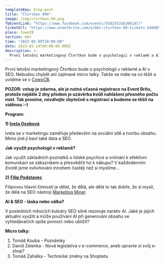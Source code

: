 ```yaml
---
templateKey: blog-post
title: "Čtvrtkon #99"
image: /img/ctvrtkon-99.png
fbEventLink: "https://www.facebook.com/events/558255316366187/"
ticketUrl: "https://www.eventbrite.com/e/mkt-ctvrtkon-99-tickets-546985687917"
place: CowoCB
section: mkt
time: "2023-03-09T18:00:00"
date: 2023-02-14T00:00:00.000Z
description: >-
  První letošní marketingový Čtvrtkon bude o psychologii v reklamě a AI v SEO. Nebudou chybět ani zajímavé micro talky. Takže se máte na co těšit a uvidíme se v CowoCB.
---
```


První letošní marketingový Čtvrtkon bude o psychologii v reklamě a AI v SEO. Nebudou chybět ani zajímavé micro talky. Takže se máte na co těšit a uvidíme se v [CowoCB](https://www.cowocb.cz/).

**POZOR: vstup je zdarma, ale je nutná včasná registrace na Event Britu, protože nejdéle 2 dny předem je uzávěrka kvůli nahlášení přesného počtu míst. Tak prosíme, neváhejte zbytečně s registrací a budeme se těšit na viděnou :-)**

**Program:**

**1) [Iveta Osobová](https://www.linkedin.com/in/iveta-osobova/)**

Iveta se v marketingu zaměřuje především na sociální sítě a tvorbu obsahu. Mimo jiné ji baví také data a SEO.

**Jak využít psychologii v reklamě?**

Jak využít základních poznatků o lidské psychice a vnímání k efektivní komunikaci se zákazníkem a přesvědčit ho k nákupu? V každodenním životě jsme ovlivňováni mnohem častěji než si myslíme…

**2) [Filip Podstavec](https://www.podstavec.cz)**

Filipovou hlavní činností je dělat, že dělá, ale dělá to tak dobře, že si myslí, že dělá na SEO nástroji [Marketing Miner](https://www.marketingminer.com/cs).

**AI & SEO - láska nebo válka?**

V posledních měsících kuloáry SEO silně rezonuje narativ AI. Jaké je jejich aktuální využití a může používání AI při generování obsahu ve vyhledávačích spíše pomoct nebo ublížit?

**Micro talky:**

1. Tomáš Kouba - Poznámky
2. David Zelenka - Nová legislativa v e-commerce, aneb upravte si svůj e-shop?
3. Tomáš Zahálka - Technické změny na Shoptetu
